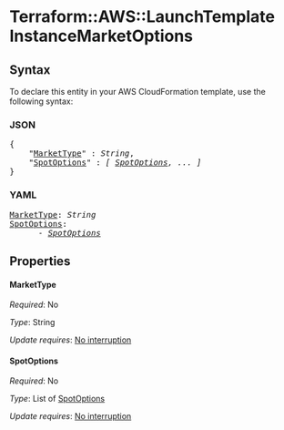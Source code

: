 # Terraform::AWS::LaunchTemplate InstanceMarketOptions

## Syntax

To declare this entity in your AWS CloudFormation template, use the following syntax:

### JSON

<pre>
{
    "<a href="#markettype" title="MarketType">MarketType</a>" : <i>String</i>,
    "<a href="#spotoptions" title="SpotOptions">SpotOptions</a>" : <i>[ <a href="instancemarketoptions-spotoptions.md">SpotOptions</a>, ... ]</i>
}
</pre>

### YAML

<pre>
<a href="#markettype" title="MarketType">MarketType</a>: <i>String</i>
<a href="#spotoptions" title="SpotOptions">SpotOptions</a>: <i>
      - <a href="instancemarketoptions-spotoptions.md">SpotOptions</a></i>
</pre>

## Properties

#### MarketType

_Required_: No

_Type_: String

_Update requires_: [No interruption](https://docs.aws.amazon.com/AWSCloudFormation/latest/UserGuide/using-cfn-updating-stacks-update-behaviors.html#update-no-interrupt)

#### SpotOptions

_Required_: No

_Type_: List of <a href="instancemarketoptions-spotoptions.md">SpotOptions</a>

_Update requires_: [No interruption](https://docs.aws.amazon.com/AWSCloudFormation/latest/UserGuide/using-cfn-updating-stacks-update-behaviors.html#update-no-interrupt)

